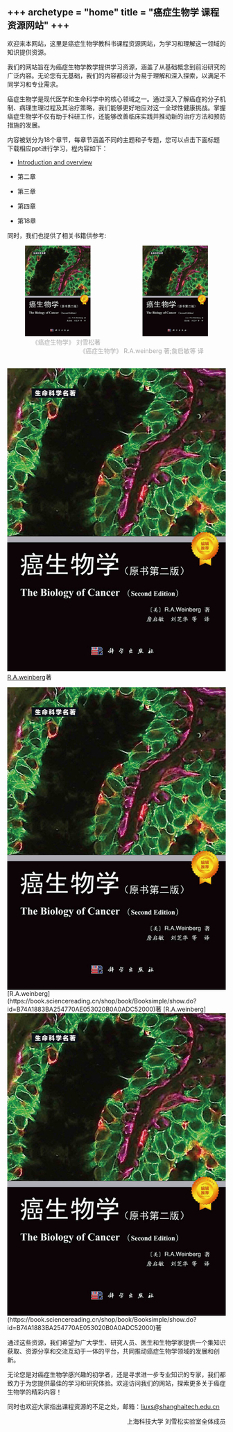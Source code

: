 +++
archetype = "home"
title = "癌症生物学 课程资源网站"
+++
---

欢迎来本网站，这里是癌症生物学教科书课程资源网站，为学习和理解这一领域的知识提供资源。

我们的网站旨在为癌症生物学教学提供学习资源，涵盖了从基础概念到前沿研究的广泛内容。无论您有无基础，我们的内容都设计为易于理解和深入探索，以满足不同学习和专业需求。

癌症生物学是现代医学和生命科学中的核心领域之一。通过深入了解癌症的分子机制、病理生理过程及其治疗策略，我们能够更好地应对这一全球性健康挑战。掌握癌症生物学不仅有助于科研工作，还能够改善临床实践并推动新的治疗方法和预防措施的发展。

内容被划分为18个章节，每章节涵盖不同的主题和子专题，您可以点击下面标题下载相应ppt进行学习，程内容如下：

- [Introduction and overview ](https://github.com/XSLiuLab/CancerBiology/raw/main/ppt/Cancer%20Biology%201-%20Introduction%20and%20overview.pptx)
- 第二章
- 第三章
- 第四章


- 第18章



同时，我们也提供了相关书籍供参考:
<center>
	<img src="https://github.com/XSLiuLab/CancerBiology/blob/main/images/wb_cb.jpeg?raw=Ture" width="30%" />
	&emsp;&emsp;&emsp;&emsp;&emsp;&emsp;&emsp;&emsp;
	<img src="https://github.com/XSLiuLab/CancerBiology/blob/main/images/wb_cb.jpeg?raw=Ture" width="30%" />
	<br/>
	<font color="AAAAAA">《癌症生物学》 刘雪松著</font>
	&emsp;&emsp;&emsp;&emsp;&emsp;&emsp;&emsp;&emsp;
	&emsp;&emsp;&emsp;&emsp;&emsp;&emsp;&emsp;&emsp;
	&emsp;&emsp;&emsp;&emsp;&emsp;&emsp;&emsp;&emsp;
	<font color="AAAAAA">《癌症生物学》 R.A.weinberg 著;詹启敏等 译</font>
</center>
<br/>


![test](https://github.com/XSLiuLab/CancerBiology/blob/main/images/wb_cb.jpeg?raw=Ture "R.A.weinberg")
[R.A.weinberg](https://book.sciencereading.cn/shop/book/Booksimple/show.do?id=B74A1883BA254770AE053020B0A0ADC52000)著



<img align="left" src="https://github.com/XSLiuLab/CancerBiology/blob/main/images/wb_cb.jpeg?raw=Ture"/>
[R.A.weinberg](https://book.sciencereading.cn/shop/book/Booksimple/show.do?id=B74A1883BA254770AE053020B0A0ADC52000)著

<img align="left" src="https://github.com/XSLiuLab/CancerBiology/blob/main/images/wb_cb.jpeg?raw=Ture"/>
[R.A.weinberg](https://book.sciencereading.cn/shop/book/Booksimple/show.do?id=B74A1883BA254770AE053020B0A0ADC52000)著


通过这些资源，我们希望为广大学生、研究人员、医生和生物学家提供一个集知识获取、资源分享和交流互动于一体的平台，共同推动癌症生物学领域的发展和创新。

无论您是对癌症生物学感兴趣的初学者，还是寻求进一步专业知识的专家，我们都致力于为您提供最佳的学习和研究体验。欢迎访问我们的网站，探索更多关于癌症生物学的精彩内容！


同时也欢迎大家指出课程资源的不足之处，邮箱：liuxs@shanghaitech.edu.cn




<p align="right">上海科技大学 刘雪松实验室全体成员</p>

